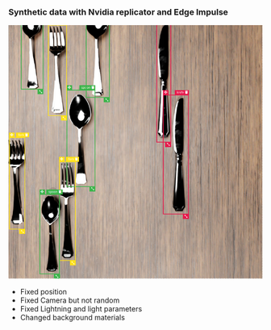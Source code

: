 
### Synthetic data with Nvidia replicator and Edge Impulse  

![alt workflow](asset/img/updated_cover.png)

- Fixed position 
- Fixed Camera but not random 
- Fixed Lightning and light parameters 
- Changed background materials